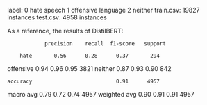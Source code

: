 label:	0 hate speech
	1 offensive language
	2 neither 
train.csv: 19827 instances
test.csv: 4958 instances 

As a reference, the results of DistilBERT:

             	precision    recall  f1-score   support

        hate       0.56      0.28      0.37       294
   offensive       0.94      0.96      0.95      3821
     neither       0.87      0.93      0.90       842

    accuracy                           0.91      4957
   macro avg       0.79      0.72      0.74      4957
weighted avg       0.90      0.91      0.91      4957

